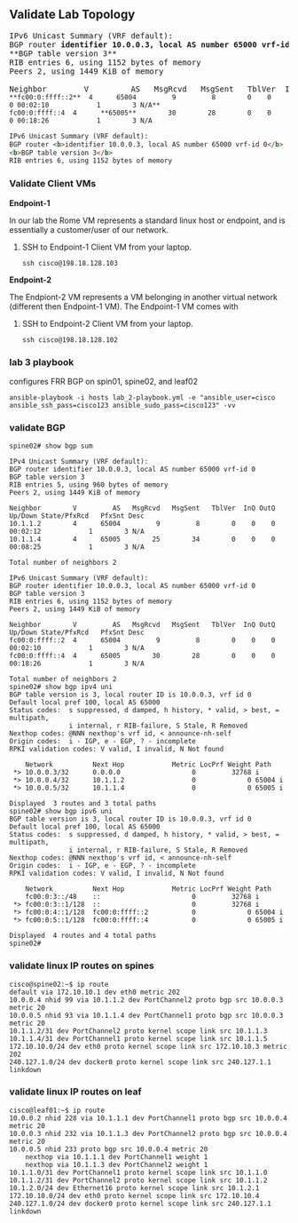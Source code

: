 ## Validate Lab Topology


<pre>
IPv6 Unicast Summary (VRF default):
BGP router <b>identifier 10.0.0.3, local AS number 65000 vrf-id 0</b>
**BGP table version 3**
RIB entries 6, using 1152 bytes of memory
Peers 2, using 1449 KiB of memory

Neighbor        V         AS   MsgRcvd   MsgSent   TblVer  InQ OutQ  Up/Down State/PfxRcd   PfxSnt Desc
<code>**fc00:0:ffff::2**  4      65004         9         8        0    0    0 00:02:10            1        3 N/A**
fc00:0:ffff::4  4      **65005**        30        28        0    0    0 00:18:26            1        3 N/A</code>
</pre>

```html
IPv6 Unicast Summary (VRF default):
BGP router <b>identifier 10.0.0.3, local AS number 65000 vrf-id 0</b>
<b>BGP table version 3</b>
RIB entries 6, using 1152 bytes of memory
```
### Validate Client VMs

__Endpoint-1__

In our lab the Rome VM represents a standard linux host or endpoint, and is essentially a customer/user of our network.

1. SSH to Endpoint-1 Client VM from your laptop.
   ```
   ssh cisco@198.18.128.103
   ```

__Endpoint-2__

The Endpiont-2 VM represents a VM belonging in another virtual network (different then Endpoint-1 VM). The Endpoint-1 VM comes with 

1. SSH to Endpoint-2 Client VM from your laptop.
   ```
   ssh cisco@198.18.128.102
   ```

### lab 3 playbook
configures FRR BGP on spin01, spine02, and leaf02

```
ansible-playbook -i hosts lab_2-playbook.yml -e "ansible_user=cisco ansible_ssh_pass=cisco123 ansible_sudo_pass=cisco123" -vv
```

### validate BGP
```
spine02# show bgp sum

IPv4 Unicast Summary (VRF default):
BGP router identifier 10.0.0.3, local AS number 65000 vrf-id 0
BGP table version 3
RIB entries 5, using 960 bytes of memory
Peers 2, using 1449 KiB of memory

Neighbor        V         AS   MsgRcvd   MsgSent   TblVer  InQ OutQ  Up/Down State/PfxRcd   PfxSnt Desc
10.1.1.2        4      65004         9         8        0    0    0 00:02:12            1        3 N/A
10.1.1.4        4      65005        25        34        0    0    0 00:08:25            1        3 N/A

Total number of neighbors 2

IPv6 Unicast Summary (VRF default):
BGP router identifier 10.0.0.3, local AS number 65000 vrf-id 0
BGP table version 3
RIB entries 6, using 1152 bytes of memory
Peers 2, using 1449 KiB of memory

Neighbor        V         AS   MsgRcvd   MsgSent   TblVer  InQ OutQ  Up/Down State/PfxRcd   PfxSnt Desc
fc00:0:ffff::2  4      65004         9         8        0    0    0 00:02:10            1        3 N/A
fc00:0:ffff::4  4      65005        30        28        0    0    0 00:18:26            1        3 N/A

Total number of neighbors 2
spine02# show bgp ipv4 uni
BGP table version is 3, local router ID is 10.0.0.3, vrf id 0
Default local pref 100, local AS 65000
Status codes:  s suppressed, d damped, h history, * valid, > best, = multipath,
               i internal, r RIB-failure, S Stale, R Removed
Nexthop codes: @NNN nexthop's vrf id, < announce-nh-self
Origin codes:  i - IGP, e - EGP, ? - incomplete
RPKI validation codes: V valid, I invalid, N Not found

    Network          Next Hop            Metric LocPrf Weight Path
 *> 10.0.0.3/32      0.0.0.0                  0         32768 i
 *> 10.0.0.4/32      10.1.1.2                 0             0 65004 i
 *> 10.0.0.5/32      10.1.1.4                 0             0 65005 i

Displayed  3 routes and 3 total paths
spine02# show bgp ipv6 uni
BGP table version is 3, local router ID is 10.0.0.3, vrf id 0
Default local pref 100, local AS 65000
Status codes:  s suppressed, d damped, h history, * valid, > best, = multipath,
               i internal, r RIB-failure, S Stale, R Removed
Nexthop codes: @NNN nexthop's vrf id, < announce-nh-self
Origin codes:  i - IGP, e - EGP, ? - incomplete
RPKI validation codes: V valid, I invalid, N Not found

    Network          Next Hop            Metric LocPrf Weight Path
    fc00:0:3::/48    ::                       0         32768 i
 *> fc00:0:3::1/128  ::                       0         32768 i
 *> fc00:0:4::1/128  fc00:0:ffff::2           0             0 65004 i
 *> fc00:0:5::1/128  fc00:0:ffff::4           0             0 65005 i

Displayed  4 routes and 4 total paths
spine02# 
```

### validate linux IP routes on spines
```
cisco@spine02:~$ ip route
default via 172.10.10.1 dev eth0 metric 202 
10.0.0.4 nhid 99 via 10.1.1.2 dev PortChannel2 proto bgp src 10.0.0.3 metric 20 
10.0.0.5 nhid 93 via 10.1.1.4 dev PortChannel1 proto bgp src 10.0.0.3 metric 20 
10.1.1.2/31 dev PortChannel2 proto kernel scope link src 10.1.1.3 
10.1.1.4/31 dev PortChannel1 proto kernel scope link src 10.1.1.5 
172.10.10.0/24 dev eth0 proto kernel scope link src 172.10.10.3 metric 202 
240.127.1.0/24 dev docker0 proto kernel scope link src 240.127.1.1 linkdown 
```

### validate linux IP routes on leaf
```
cisco@leaf01:~$ ip route
10.0.0.2 nhid 228 via 10.1.1.1 dev PortChannel1 proto bgp src 10.0.0.4 metric 20 
10.0.0.3 nhid 232 via 10.1.1.3 dev PortChannel2 proto bgp src 10.0.0.4 metric 20 
10.0.0.5 nhid 233 proto bgp src 10.0.0.4 metric 20 
	nexthop via 10.1.1.1 dev PortChannel1 weight 1 
	nexthop via 10.1.1.3 dev PortChannel2 weight 1 
10.1.1.0/31 dev PortChannel1 proto kernel scope link src 10.1.1.0 
10.1.1.2/31 dev PortChannel2 proto kernel scope link src 10.1.1.2 
10.1.2.0/24 dev Ethernet16 proto kernel scope link src 10.1.2.1 
172.10.10.0/24 dev eth0 proto kernel scope link src 172.10.10.4 
240.127.1.0/24 dev docker0 proto kernel scope link src 240.127.1.1 linkdown 
```
